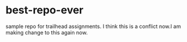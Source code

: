 # best-repo-ever
sample repo for trailhead assignments.
I think this is a conflict now.I am making change to this  again now.
